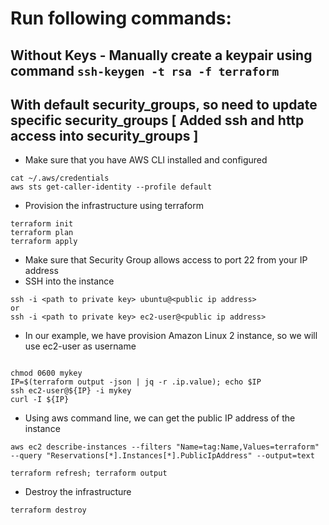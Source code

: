 # Run following commands:
## Without Keys - Manually create a keypair using command `ssh-keygen -t rsa -f terraform`
## With default security_groups, so need to update specific security_groups [ Added ssh and http access into security_groups ]


* Make sure that you have AWS CLI installed and configured

```
cat ~/.aws/credentials
aws sts get-caller-identity --profile default
```


* Provision the infrastructure using terraform

```
terraform init
terraform plan
terraform apply
``` 

* Make sure that Security Group allows access to port 22 from your IP address
* SSH into the instance

```
ssh -i <path to private key> ubuntu@<public ip address>
or
ssh -i <path to private key> ec2-user@<public ip address>
```

* In our example, we have provision Amazon Linux 2 instance, so we will use ec2-user as username
```

chmod 0600 mykey
IP=$(terraform output -json | jq -r .ip.value); echo $IP
ssh ec2-user@${IP} -i mykey 
curl -I ${IP}
```

* Using aws command line, we can get the public IP address of the instance

```
aws ec2 describe-instances --filters "Name=tag:Name,Values=terraform" --query "Reservations[*].Instances[*].PublicIpAddress" --output=text

terraform refresh; terraform output
```


* Destroy the infrastructure

```
terraform destroy
```
